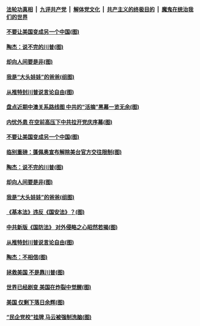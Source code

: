 ####  [法轮功真相](../../../../basic/blob/master/README.md?t=01131431) &nbsp;|&nbsp; [九评共产党](../../../../9ping.md/blob/master/README.md?t=01131431) &nbsp;|&nbsp; [解体党文化](../../../../jtdwh.md/blob/master/README.md?t=01131431)  &nbsp;|&nbsp; [共产主义的终极目的](../../../../gczydzjmd.md/blob/master/README.md?t=01131431) &nbsp;|&nbsp; [魔鬼在统治我们的世界](../../../../mgztzwmdsj.md/blob/master/README.md?t=01131431) 


#### [不要让美国变成另一个中国(图)](../pages/p4/958934.md?t=01131431) 

#### [陶杰：说不完的川普(图)](../pages/p4/958930.md?t=01131431) 

#### [却向人间要是非(图)](../pages/p4/958794.md?t=01131431) 

#### [我是“大头娃娃”的爸爸(组图)](../pages/p4/958788.md?t=01131431) 

#### [从推特封川普说言论自由(图)](../pages/p4/958673.md?t=01131431) 

#### [盘点近期中澳关系路线图 中共的“活摘”黑幕一览无余(图)](../pages/p4/958954.md?t=01131431) 

#### [内忧外患 在空前高压下中共拉开党庆序幕(图)](../pages/p4/958936.md?t=01131431) 


#### [不要让美国变成另一个中国(图)](../pages/p4/958934.md?t=01131431) 

#### [临别重磅：蓬佩奥宣布解除美台官方交往限制(图)](../pages/p4/958932.md?t=01131431) 

#### [陶杰：说不完的川普(图)](../pages/p4/958930.md?t=01131431) 




#### [却向人间要是非(图)](../pages/p4/958794.md?t=01131431) 

#### [我是“大头娃娃”的爸爸(组图)](../pages/p4/958788.md?t=01131431) 

#### [《基本法》违反《国安法》？(图)](../pages/p4/958787.md?t=01131431) 

#### [中共新版《国防法》 对外侵略之心昭然若揭(图)](../pages/p4/958786.md?t=01131431) 

#### [从推特封川普说言论自由(图)](../pages/p4/958673.md?t=01131431) 


#### [陶杰：不相信(图)](../pages/p4/958672.md?t=01131431) 

#### [拯救美国 不是靠川普(图)](../pages/p4/958693.md?t=01131431) 

#### [世界已经剧变 美国在炸裂中觉醒(图)](../pages/p4/958675.md?t=01131431) 

#### [美国 仅剩下落日余辉(图)](../pages/p4/958674.md?t=01131431) 

#### [“民企党校”挂牌 马云被强制洗脑(图)](../pages/p4/958689.md?t=01131431) 

